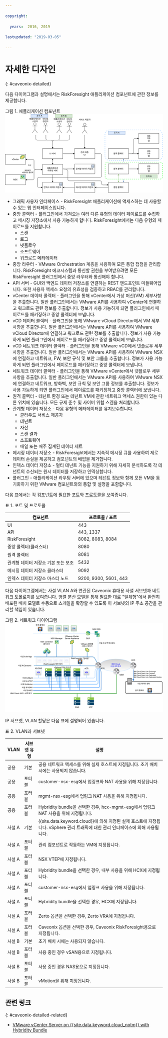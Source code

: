 ```yaml
---

copyright:

  years:  2016, 2019

lastupdated: "2019-03-05"

---
```


# 자세한 디자인
{: #caveonix-detailed}

다음 다이어그램과 설명에서는 RiskForesight 애플리케이션 컴포넌트에 관한 정보를 제공합니다.

그림 1. 애플리케이션 컴포넌트
![애플리케이션 컴포넌트](caveonix-app-components.svg)

-	그래픽 사용자 인터페이스 - RiskForesight 애플리케이션에 액세스하는 데 사용할 수 있는 웹 인터페이스입니다.
-	중앙 콜렉터 - 플러그인에서 가져오는 여러 다른 유형의 데이터 페이로드를 수집하고 메시징 저장소에서 사용 가능하게 합니다. RiskForesight에서는 다음 유형의 페이로드를 지원합니다.
    - 스캔
    - 로그
    - 넷플로우
    - 소프트웨어
    - 워크로드 메타데이터
- 중앙 라우터 - VMware Orchestration 계층을 사용하여 모든 통합 접점을 관리합니다. RiskForesight 에코시스템과 통신할 권한을 부여받으려면 모든 RiskForesight 플러그인에서 중앙 라우터와 통신해야 합니다.
-	API 서버 - GUI와 백엔드 데이터 저장소를 연결하는 REST 엔드포인트 미들웨어입니다. 또한 사용자 액세스 요청의 유효성을 검증하고 RBAC를 관리합니다.
-	vCenter 데이터 콜렉터 - 플러그인을 통해 vCenter에서 가상 머신(VM) 세부사항을 추출합니다. 일반 플러그인에서는 VMware API를 사용하여 vCenter에 연결하고 워크로드 관련 정보를 추출합니다. 정보가 사용 가능하게 되면 플러그인에서 페이로드를 패키징하고 중앙 콜렉터에 보냅니다.
-	vCD 데이터 콜렉터 - 플러그인을 통해 VMware vCloud Director에서 VM 세부사항을 추출합니다. 일반 플러그인에서는 VMware API를 사용하여 VMware vCloud Director에 연결하고 워크로드 관련 정보를 추출합니다. 정보가 사용 가능하게 되면 플러그인에서 페이로드를 패키징하고 중앙 콜렉터에 보냅니다.
-	vCD 네트워크 데이터 콜렉터 - 플러그인을 통해 VMware vCD에서 넷플로우 세부사항을 추출합니다. 일반 플러그인에서는 VMware API를 사용하여 VMware NSX에 연결하고 네트워크, FW, 보안 규칙 및 보안 그룹을 추출합니다. 정보가 사용 가능하게 되면 플러그인에서 페이로드를 패키징하고 중앙 콜렉터에 보냅니다.
-	네트워크 데이터 콜렉터 - 플러그인을 통해 VMware vCenter에서 넷플로우 세부사항을 추출합니다. 일반 플러그인에서는 VMware API를 사용하여 VMware NSX에 연결하고 네트워크, 방화벽, 보안 규칙 및 보안 그룹 정보를 추출합니다. 정보가 사용 가능하게 되면 플러그인에서 페이로드를 패키징하고 중앙 콜렉터에 보냅니다.
-	원격 콜렉터 - 테넌트 환경 또는 테넌트 VM에 관한 네트워크 액세스 권한이 있는 다른 위치에 있습니다. 모든 규제 준수 및 사이버 위험 스캔을 처리합니다.
-	관계형 데이터 저장소 - 다음 유형의 메타데이터를 유지보수합니다.
    - 클라우드 서비스 제공자
    - 테넌트
    - 자산
    - 스캔 결과
    - 소프트웨어
    - 매일 또는 매주 집계된 데이터 세트
- 메시징 데이터 저장소 - RiskForesight에서는 지속적 메시징 큐를 사용하여 제로 데이터 손실을 제공하고 컴포넌트의 배압을 제거합니다.
- 인덱스 데이터 저장소 - 멀티 테넌트 기능을 지원하기 위해 자세히 분석하도록 각 테넌트의 수신되는 원시 데이터를 저장하고 인덱싱합니다.
- 플러그인 - 애플리케이션 라우팅 서버에 있으며 테넌트 정보와 함께 모든 VM을 동기화하기 위한 VMware 컴포넌트와의 통합 및 설정을 포함합니다.

다음 표에서는 각 컴포넌트에 필요한 포트와 프로토콜을 보여줍니다.

표 1. 포트 및 프로토콜

|컴포넌트	|프로토콜 / 포트|
|---|---|
|UI| 443|
|API|443, 1337|
|RiskForesight|8082, 8083, 8084|
|중앙 콜렉터(클러스터)|8080|
|원격 콜렉터|8081|
|관계형 데이터 저장소 기본 또는 보조|5432|
|메시징 데이터 저장소 클러스터|9092|
|인덱스 데이터 저장소 마스터 노드|9200, 9300, 5601, 443|

다음 다이어그램에서는 사설 VLAN A와 연관된 Caveonix 휴대용 사설 서브넷과 네트워크 토폴로지를 보여줍니다. 병렬 분산 모델을 통해 필요한 대로 "일체형"에서 완전히 배포된 배치 모델로 수동으로 스케일을 확장할 수 있도록 이 서브넷의 IP 주소 공간을 관리할 책임이 있습니다.

그림 2. 네트워크 다이어그램
![네트워크 다이어그램](caveonix-network.svg)

IP 서브넷, VLAN 할당은 다음 표에 설명되어 있습니다.

표 2. VLAN과 서브넷

|VLAN 	|서브넷 유형 	|설명|
|---|---|---|
|공용 	|기본 	|공용 네트워크 액세스를 위해 실제 호스트에 지정됩니다. 초기 배치 시에는 사용되지 않습니다.|
|공용	|포터블 	|customer-nsx-esg에서 업링크와 NAT 사용을 위해 지정됩니다.|
|공용	|포터블 	|mgmt-nsx-esg에서 업링크 NAT 사용을 위해 지정됩니다.|
|공용	|포터블 	|Hybridity bundle을 선택한 경우, hcx-mgmt-esg에서 업링크 NAT 사용을 위해 지정됩니다.|
|사설 A 	|기본 	|{{site.data.keyword.cloud}}에 의해 지정된 실제 호스트에 지정됩니다. vSphere 관리 트래픽에 대한 관리 인터페이스에 의해 사용됩니다.|
|사설 A 	|포터블 	|관리 컴포넌트로 작동하는 VM에 지정됩니다.|
|사설 A 	|포터블 	|NSX VTEP에 지정됩니다.|
|사설 A 	|포터블 	|Hybridity bundle을 선택한 경우, 내부 사용을 위해 HCX에 지정됩니다.|
|사설 A 	|포터블 	|customer-nsx-esg에서 업링크 사용을 위해 지정됩니다.|
|사설 A 	|포터블 	|Hybridity bundle을 선택한 경우, HCX에 지정됩니다.|
|사설 A 	|포터블 	|Zerto 옵션을 선택한 경우, Zerto VRA에 지정됩니다.|
|사설 A 	|포터블 	|Caveonix 옵션을 선택한 경우, Caveonix RiskForesight용으로 지정됩니다.|
|사설 B	|기본	|초기 배치 시에는 사용되지 않습니다.|
|사설 B 	|포터블 	|사용 중인 경우 vSAN용으로 지정됩니다.|
|사설 B 	|포터블 	|사용 중인 경우 NAS용으로 지정됩니다.|
|사설 B 	|포터블 	|vMotion을 위해 지정됩니다.|


## 관련 링크
{: #caveonix-detailed-related}

* [VMware vCenter Server on {{site.data.keyword.cloud_notm}} with Hybridity Bundle](/docs/services/vmwaresolutions/archiref/vcs?topic=vmware-solutions-vcs-hybridity-intro)

